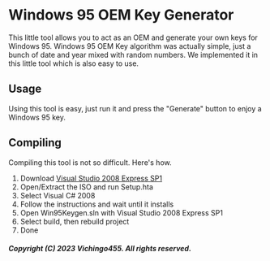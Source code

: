 # Windows 95 OEM Key Generator
This little tool allows you to act as an OEM and generate your own keys for Windows 95.
Windows 95 OEM Key algorithm was actually simple, just a bunch of date and year mixed with random numbers.
We implemented it in this little tool which is also easy to use.

## Usage
Using this tool is easy, just run it and press the "Generate" button to enjoy a Windows 95 key.

## Compiling
Compiling this tool is not so difficult. Here's how.

1. Download [Visual Studio 2008 Express SP1](https://my.visualstudio.com/Downloads?q=Visual%20Studio%20Express%202008%20with%20Service%20Pack%201)
2. Open/Extract the ISO and run Setup.hta
3. Select Visual C# 2008
4. Follow the instructions and wait until it installs
5. Open Win95Keygen.sln with Visual Studio 2008 Express SP1
6. Select build, then rebuild project
7. Done

##### Copyright (C) 2023 Vichingo455. All rights reserved.
